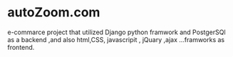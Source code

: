 # autoZoom.com
 e-commarce project that utilized Django python framwork and PostgerSQl  as a backend ,and also html,CSS, javascripit , jQuary ,ajax ...framworks  as frontend. 
